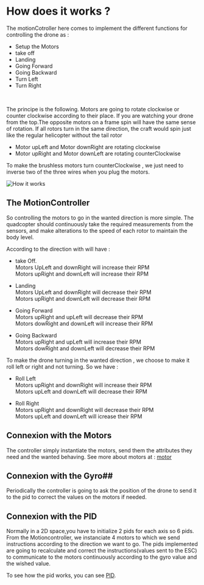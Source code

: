 # How does it works ? #

The motionCotroller here comes to implement the different functions for controlling the drone as :

- Setup the Motors 
- take off
- Landing 
- Going Forward 
- Going Backward 
- Turn Left 
- Turn Right
</br>

The principe is the following. Motors are going to rotate clockwise or counter clockwise according to their place. 
If you are watching your drone from the top.The opposite motors on a frame spin will have the same sense of rotation. If all rotors turn in the same direction, the craft would spin just like the regular helicopter without the tail rotor</br>
     
- Motor upLeft and Motor downRight are rotating clockwise
- Motor upRight and Motor downLeft are rotating counterClockwise

To make the brushless motors turn counterClockwise , we just need to inverse two of the three wires when you plug the motors. 

![How it works](https://image.slidesharecdn.com/howdoesquadcopterworks-171207055800/95/how-does-quadcopter-drone-works-5-638.jpg?cb=1512626305 "how it works")

## The MotionController ##

So controlling the motors to go in the wanted direction is more simple.
The quadcopter should continuously take the required measurements from the sensors, and make alterations to the speed of each rotor to maintain the body level. 

According to the direction with will have : 

- take Off.</br>
    Motors UpLeft and downRight will increase their RPM</br>
    Motors upRight and downLeft will increase their RPM

- Landing </br>
    Motors UpLeft and downRight will decrease their RPM</br>
    Motors upRight and downLeft will decrease their RPM

- Going Forward </br>
    Motors upRight and upLeft will decrease their RPM</br>
    Motors dowRight and downLeft will increase their RPM

- Going Backward </br>
    Motors upRight and upLeft will increase their RPM</br>
    Motors dowRight and downLeft will decrease their RPM

To make the drone turning in the wanted direction , we choose to make it roll left or right and not turning. So we have :

- Roll Left </br>
    Motors upRight and downRight will increase their RPM</br>
    Motors upLeft and downLeft will decrease their RPM
    
- Roll Right </br>
    Motors upRight and downRight will decrease their RPM</br>
    Motors upLeft and downLeft will icrease their RPM

## Connexion with the Motors ##

The controller simply instantiate the motors, send them the attributes they need and the wanted behaving.
See more about motors at : [motor](/motor/README.md)

## Connexion with the Gyro##

Periodically the controller is going to ask the position of the drone to send it to the pid to correct the values on the motors if needed.

## Connexion with the PID ##

Normally in a 2D space,you have to initialize 2 pids for each axis so 6 pids.</br>
From the Motioncontroller, we instanciate 4 motors to which we send instructions according to the direction we want to go. 
The pids implemented are going to recalculate and correct the instructions(values sent to the ESC) to communicate to the motors continuously according to the gyro value and the wished value. 

To see how the pid works, you can see [PID](/pid/README.md).